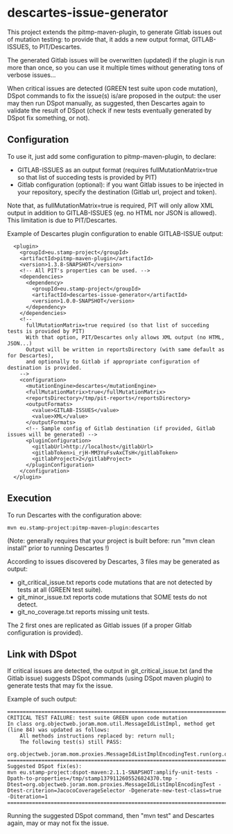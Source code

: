 # descartes-issue-generator

This project extends the pitmp-maven-plugin, to generate Gitlab issues out of mutation testing:
to provide that, it adds a new output format, GITLAB-ISSUES, to PIT/Descartes.

The generated Gitlab issues will be overwritten (updated) if the plugin is run more than once,
so you can use it multiple times without generating tons of verbose issues...

When critical issues are detected (GREEN test suite upon code mutation), DSpot commands to fix the issue(s) is/are proposed in the output: the user may then run DSpot manually, as suggested, then Descartes again to validate the result of DSpot (check if new tests eventually generated by DSpot fix something, or not).

## Configuration

To use it, just add some configuration to pitmp-maven-plugin, to declare:
- GITLAB-ISSUES as an output format (requires fullMutationMatrix=true so that list of succeding tests is provided by PIT)
- Gitlab configuration (optional): if you want Gitlab issues to be injected in your repository, specify the destination
(Gitlab url, project and token).

Note that, as fullMutationMatrix=true is required, PIT will only allow XML output in addition to GITLAB-ISSUES
(eg. no HTML nor JSON is allowed). This limitation is due to PIT/Descartes.

Example of Descartes plugin configuration to enable GITLAB-ISSUE output:

```
  <plugin>
    <groupId>eu.stamp-project</groupId>
    <artifactId>pitmp-maven-plugin</artifactId>
    <version>1.3.8-SNAPSHOT</version>
    <!-- All PIT's properties can be used. -->
    <dependencies>
      <dependency>
        <groupId>eu.stamp-project</groupId>
        <artifactId>descartes-issue-generator</artifactId>
        <version>1.0.0-SNAPSHOT</version>
      </dependency>
    </dependencies>
    <!--
      fullMutationMatrix=true required (so that list of succeding tests is provided by PIT) 
      With that option, PIT/Descartes only allows XML output (no HTML, JSON...)
      Output will be written in reportsDirectory (with same default as for Descartes),
      and optionally to Gitlab if appropriate configuration of destination is provided.
    -->
    <configuration>
      <mutationEngine>descartes</mutationEngine>
      <fullMutationMatrix>true</fullMutationMatrix>
      <reportsDirectory>/tmp/pit-reports</reportsDirectory>
      <outputFormats>
        <value>GITLAB-ISSUES</value>
        <value>XML</value>
      </outputFormats>
      <!-- Sample config of Gitlab destination (if provided, Gitlab issues will be generated) -->
      <pluginConfiguration>
        <gitlabUrl>http://localhost</gitlabUrl>
        <gitlabToken>i_rjH-MM3YuFsvAxCTsH</gitlabToken>
        <gitlabProject>2</gitlabProject>
      </pluginConfiguration>
    </configuration>
  </plugin>
```

## Execution

To run Descartes with the configuration above:

```
mvn eu.stamp-project:pitmp-maven-plugin:descartes
```
(Note: generally requires that your project is built before: run "mvn clean install" prior to running Descartes !)

According to issues discovered by Descartes, 3 files may be generated as output:
- git_critical_issue.txt reports code mutations that are not detected by tests at all (GREEN test suite).
- git_minor_issue.txt reports code mutations that SOME tests do not detect.
- git_no_coverage.txt reports missing unit tests.

The 2 first ones are replicated as Gitlab issues (if a proper Gitlab configuration is provided).

## Link with DSpot

If critical issues are detected, the output in git_critical_issue.txt (and the Gitlab issue) suggests DSpot commands (using DSpot maven plugin) to generate tests that may fix the issue.

Example of such output:

```
==========================================================================
CRITICAL TEST FAILURE: test suite GREEN upon code mutation
In class org.objectweb.joram.mom.util.MessageIdListImpl, method get (line 84) was updated as follows:
	All methods instructions replaced by: return null;
	The following test(s) still PASS:
		org.objectweb.joram.mom.proxies.MessageIdListImplEncodingTest.run(org.objectweb.joram.mom.proxies.MessageIdListImplEncodingTest)
==========================================================================
Suggested DSpot fix(es):
mvn eu.stamp-project:dspot-maven:2.1.1-SNAPSHOT:amplify-unit-tests -Dpath-to-properties=/tmp/stamp1379112605526824370.tmp -Dtest=org.objectweb.joram.mom.proxies.MessageIdListImplEncodingTest -Dtest-criterion=JacocoCoverageSelector -Dgenerate-new-test-class=true -Diteration=1
==========================================================================
```
Running the suggested DSpot command, then "mvn test" and Descartes again, may or may not fix the issue.

